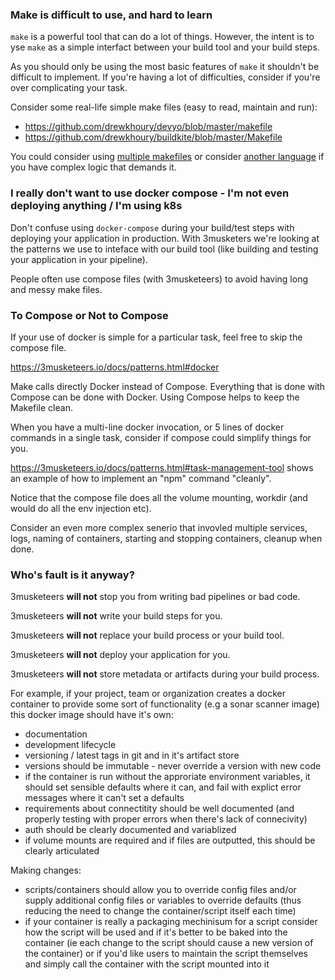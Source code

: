 
### Make is difficult to use, and hard to learn

`make` is a powerful tool that can do a lot of things. However, the intent is to yse `make` as a simple interfact between your build tool and your build steps.

As you should only be using the most basic features of `make` it shouldn't be difficult to implement. If you're having a lot of difficulties, consider if you're over complicating your task.

Consider some real-life simple make files (easy to read, maintain and run):

- https://github.com/drewkhoury/devyo/blob/master/makefile
- https://github.com/drewkhoury/buildkite/blob/master/Makefile

You could consider using [multiple makefiles](https://3musketeers.io/docs/make.html#multiple-makefiles) or consider [another language](https://3musketeers.io/docs/make.html#complex-targets) if you have complex logic that demands it.

### I really don't want to use docker compose - I'm not even deploying anything / I'm using k8s

Don't confuse using `docker-compose` during your build/test steps with deploying your application in production. With 3musketers we're looking at the patterns we use to inteface with our build tool (like building and testing your application in your pipeline).

People often use compose files (with 3musketeers) to avoid having long and messy make files.

### To Compose or Not to Compose

If your use of docker is simple for a particular task, feel free to skip the compose file.

https://3musketeers.io/docs/patterns.html#docker

Make calls directly Docker instead of Compose. Everything that is done with Compose can be done with Docker. Using Compose helps to keep the Makefile clean.

When you have a multi-line docker invocation, or 5 lines of docker commands in a single task, consider if compose could simplify things for you.

https://3musketeers.io/docs/patterns.html#task-management-tool shows an example of how to implement an "npm" command "cleanly".

Notice that the compose file does all the volume mounting, workdir (and would do all the env injection etc).

Consider an even more complex senerio that invovled multiple services, logs, naming of containers, starting and stopping containers, cleanup when done.

### Who's fault is it anyway?

3musketeers **will not** stop you from writing bad pipelines or bad code.

3musketeers **will not** write your build steps for you.

3musketeers **will not** replace your build process or your build tool.

3musketeers **will not** deploy your application for you.

3musketeers **will not** store metadata or artifacts during your build process.

For example, if your project, team or organization creates a docker container to provide some sort of functionality (e.g a sonar scanner image) this docker image should have it's own:

- documentation
- development lifecycle
- versioning / latest tags in git and in it's artifact store
- versions should be immutable - never override a version with new code
- if the container is run without the approriate environment variables, it should set sensible defaults where it can, and fail with explict error messages where it can't set a defaults
- requirements about connectitity should be well documented (and properly testing with proper errors when there's lack of connecivity)
- auth should be clearly documented and variablized
- if volume mounts are required and if files are outputted, this should be clearly articulated

Making changes:

- scripts/containers should allow you to override config files and/or supply additional config files or variables to override defaults (thus reducing the need to change the container/script itself each time)
- if your container is really a packaging mechinisum for a script consider how the script will be used and if it's better to be baked into the container (ie each change to the script should cause a new version of the container) or if you'd like users to maintain the script themselves and simply call the container with the script mounted into it
